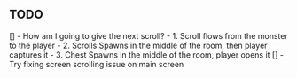 
TODO
----

[] - How am I going to give the next scroll? 
    - 1. Scroll flows from the monster to the player
    - 2. Scrolls Spawns in the middle of the room, then player captures it
    - 3. Chest Spawns in the middle of the room, player opens it 
[] - Try fixing screen scrolling issue on main screen 